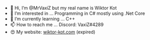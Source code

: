 - 👋 Hi, I’m @MrVaxiZ but my real name is Wiktor Kot                                                                                                                                                                                                                                                                                                                                                                                                                                                                                                                                                                                                                                         
- 👀 I’m interested in ... Programming in C# mostly using .Net Core 
- 🌱 I’m currently learning ... C++
- 📫 How to reach me ... Discord: VaxiZ#4289 
- :heart_eyes: My website: [wiktor-kot.com](https://wiktor-kot.com/) (expired)
 
